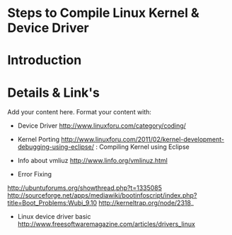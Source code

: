 # Steps to Compile Linux Kernel & Device Driver

# Introduction #

# Details & Link's #

Add your content here.  Format your content with:
  * Device Driver
http://www.linuxforu.com/category/coding/

  * Kernel Porting
http://www.linuxforu.com/2011/02/kernel-development-debugging-using-eclipse/   : Compiling Kernel using Eclipse

  * Info about vmliuz
http://www.linfo.org/vmlinuz.html

  * Error Fixing

http://ubuntuforums.org/showthread.php?t=1335085
http://sourceforge.net/apps/mediawiki/bootinfoscript/index.php?title=Boot_Problems:Wubi_9.10
http://kerneltrap.org/node/2318_

  * Linux device driver basic
http://www.freesoftwaremagazine.com/articles/drivers_linux